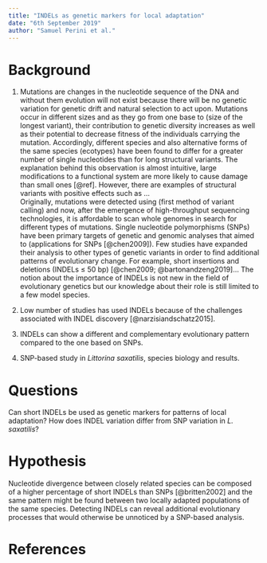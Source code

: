 ```yaml
---
title: "INDELs as genetic markers for local adaptation"
date: "6th September 2019"
author: "Samuel Perini et al."
---
```


# Background

1. Mutations are changes in the nucleotide sequence of the DNA and without them evolution will not exist because there will  be no genetic variation for genetic drift and natural selection to act upon. Mutations occur in different sizes and as they go from one base to (size of the longest variant), their contribution to genetic diversity increases as well as their potential to decrease fitness of the individuals carrying the mutation. Accordingly, different species and also alternative forms of the same species (ecotypes) have been found to differ for a greater number of single nucleotides than for long structural variants. The explanation behind this observation is almost intuitive, large modifications to a functional system are more likely to cause damage than small ones [@ref]. However, there are examples of structural variants with positive effects such as ...   
Originally, mutations were detected using (first method of variant calling) and now, after the emergence of high-throughput sequencing technologies, it is affordable to scan whole genomes in search for different types of mutations. Single nucleotide polymorphisms (SNPs) have been primary targets of genetic and genomic analyses that aimed to (applications for SNPs [@chen2009]). Few studies have expanded their analysis to other types of genetic variants in order to find additional patterns of evolutionary change. For example, short insertions and deletions (INDELs $\leq$ 50 bp) [@chen2009; @bartonandzeng2019]... The notion about the importance of INDELs is not new in the field of evolutionary genetics but our knowledge about their role is still limited to a few model species.

1. Low number of studies has used INDELs because of the challenges associated with INDEL discovery [@narzisiandschatz2015].

1. INDELs can show a different and complementary evolutionary pattern compared to the one based on SNPs.

1. SNP-based study in _Littorina saxatilis_, species biology and results.

# Questions  
Can short INDELs be used as genetic markers for patterns of local adaptation? How does INDEL variation differ from SNP variation in _L. saxatilis_?

# Hypothesis  
Nucleotide divergence between closely related species can be composed of a higher percentage of short INDELs than SNPs [@britten2002] and the same pattern might be found between two locally adapted populations of the same species. Detecting INDELs can reveal additional evolutionary processes that would otherwise be unnoticed by a SNP-based analysis.

# References  
